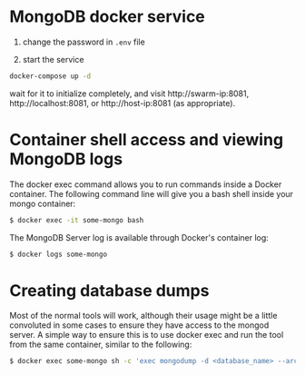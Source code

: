# MongoDB docker service

1. change the password in `.env` file

2. start the service

```sh
docker-compose up -d
```

wait for it to initialize completely, and visit http://swarm-ip:8081, http://localhost:8081, or http://host-ip:8081 (as appropriate).

# Container shell access and viewing MongoDB logs

The docker exec command allows you to run commands inside a Docker container. The following command line will give you a bash shell inside your mongo container:

```sh
$ docker exec -it some-mongo bash
```
The MongoDB Server log is available through Docker's container log:

```sh
$ docker logs some-mongo
```

# Creating database dumps

Most of the normal tools will work, although their usage might be a little convoluted in some cases to ensure they have access to the mongod server. A simple way to ensure this is to use docker exec and run the tool from the same container, similar to the following:

```sh
$ docker exec some-mongo sh -c 'exec mongodump -d <database_name> --archive' > /some/path/on/your/host/all-collections.archive
```